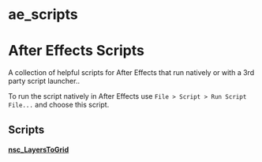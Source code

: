 # ae_scripts
# After Effects Scripts

A collection of helpful scripts for After Effects that run natively or with a 3rd party script launcher..

To run the script natively in After Effects use `File > Script > Run Script File...` and choose this script.

## Scripts

#### [nsc_LayersToGrid](/02_Scripts/Tiling/nsc_LayersToGrid.jsx)
